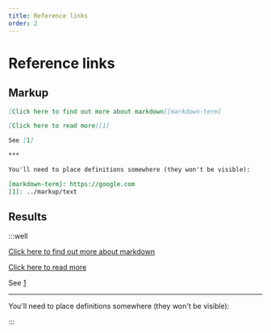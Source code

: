 ```yaml
---
title: Reference links
order: 2
---
```


Reference links
===============

## Markup

```markdown
[Click here to find out more about markdown][markdown-term]

[Click here to read more][1]

See [1]

***

You'll need to place definitions somewhere (they won't be visible):

[markdown-term]: https://google.com
[1]: ../markup/text
```

## Results

:::well

[Click here to find out more about markdown][markdown-term]

[Click here to read more][1]

See [1]

***

You'll need to place definitions somewhere (they won't be visible):

[markdown-term]: https://google.com
[1]: ../markup/emphasis

:::
